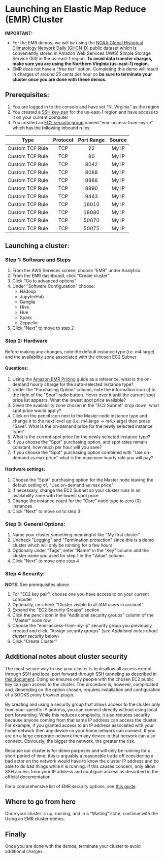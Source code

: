 # Launching an Elastic Map Reduce (EMR) Cluster

**IMPORTANT:** 
*   For the EMR demos, we will be using the [NOAA Global Historical Climatology Network Daily (GHCN-D)](https://registry.opendata.aws/noaa-ghcn/)
public dataset which is conveniently stored in Amazon Web Services (AWS) Simple Storage Service (S3) in the us-east-1 region.  **To avoid data transfer charges, 
make sure you are using the Northern Virginia (us-east-1) region.**
*   EMR does not have a "free tier" option. Completing this demo will result in charges of around 25 cents per hour so 
**be sure to terminate your cluster once you are done with these demos**.

## Prerequisites:

1. You are logged in to the console and have set "N. Virginia" as the region
1. You created a [SSH key-pair](https://docs.aws.amazon.com/AWSEC2/latest/UserGuide/ec2-key-pairs.html) for the us-east-1 
region and have access to it on your current computer
1. You created an [EC2 security group](https://docs.aws.amazon.com/AWSEC2/latest/UserGuide/using-network-security.html) named 
"emr-access-from-my-ip" which has the following inbound rules:

| Type | Protocol | Port Range | Source |
|:---:|:--------:|:----------:|:------:|
| Custom TCP Rule | TCP | 22 | My IP | 
| Custom TCP Rule | TCP | 80 | My IP | 
| Custom TCP Rule | TCP | 8042 | My IP | 
| Custom TCP Rule | TCP | 8088 | My IP | 
| Custom TCP Rule | TCP | 8888 | My IP | 
| Custom TCP Rule | TCP | 8890 | My IP | 
| Custom TCP Rule | TCP | 9443 | My IP | 
| Custom TCP Rule | TCP | 16010 | My IP | 
| Custom TCP Rule | TCP | 18080 | My IP | 
| Custom TCP Rule | TCP | 50070 | My IP | 
| Custom TCP Rule | TCP | 50075 | My IP | 

## Launching a cluster:

### Step 1: Software and Steps

1. From the AWS Services screen, choose "EMR" under Analytics
1. From the EMR dashboard, click "Create cluster"
1. Click "Go to advanced options"
1. Under "Software Configuration" choose:
    * Hadoop
    * JupyterHub
    * Ganglia
    * Hive
    * Hue
    * Spark
    * Zeppelin
1. Click "Next" to move to step 2

### Step 2: Hardware

Before making any changes, note the default instance type (i.e. m4.large) and the availability zone associated with
the chosen EC2 Subnet

#### Questions:
1. Using the [Amazon EMR Pricing](https://aws.amazon.com/emr/pricing/) guide as a reference, what is the on-demand hourly 
charge for the auto-selected instance type?
1. Under the "Purchasing Option" column, note the information icon (i) to the right of the "Spot" radio button. Hover 
over it until the current spot price list appears.  What the lowest spot price available?
1. Given the availability zone chosen in the "EC2 Subnet" drop down, what spot price would apply?
1. Click on the pencil icon next to the Master node instance type and change it to the next level up (i.e. m4.large -> 
m4.xlarge) then press "Save". What is the on-demand price for the newly selected instance type?
1. What is the current spot price for the newly selected instance type?
1. If you choose the "Spot" purchasing option, and spot rates remain constant, how much per hour will you save?
1. If you choose the "Spot" purchasing option combined with "Use on-demand as max price" what is the maximum hourly
rate you will pay?

#### Hardware settings:

1. Choose the "Spot" purchasing option for the Master node leaving the default setting of, "Use on-demand as max price"
1. If necessary, change the EC2 Subnet so your cluster runs in an availability zone with the lowest spot price 
1. Change the instance count for the "Core" node type to zero (0) instances
1. Click "Next" to move on to step 3


### Step 3: General Options:

1. Name your cluster something meaningful like "My first cluster"
1. Uncheck "Logging" and "Termination protection" since this is a demo cluster which will only be running for a few hours
1. Optionally under "Tags", enter "Name" in the "Key" column and the cluster name you used for step 1 in the "Value" column
1. Click "Next" to move onto step 4

### Step 4 Security:

**NOTE:** See prerequisites above

1. For "EC2 key pair", choose one you have access to on your current computer
1. Optionally, un-check "Cluster visible to all IAM users in account"
1. Expand the "EC2 Security Groups" section
1. Click the pencil icon in the "Additional security groups" column of the "Master" node row
1. Choose the "emr-access-from-my-ip" security group you previously created and click, "Assign security groups" (see 
*Additional notes about cluster security* below)
1. Click "Create Cluster"

## Additional notes about cluster security

The most secure way to use your cluster is to disallow all access except through SSH and local port forward through SSH 
tunneling as described in [this document](https://docs.aws.amazon.com/emr/latest/ManagementGuide/emr-web-interfaces.html). 
Doing so ensures only people with the chosen EC2 public key can gain access to the cluster. The procedure
is, however, complicated and, depending on the option chosen, requires installation and configuration of a SOCKS proxy browser plugin.

By creating and using a security group that allows access to the cluster only from your specific IP address, you 
can connect directly without using local port forwarding. While this reduces complexity, it also reduces security because anyone coming from that same 
IP address can access the cluster. For example, if you granted access to an IP address associated with your 
home network then any device on your home network can connect. If you are on a large corporate network then any device
in that network can also connect. Obviously, the bigger the network, the greater the risk.

Because our cluster is for demo purposes and will only be running for a short period of time, this is arguably a 
reasonable trade off considering a bad actor on the network would have to know the cluster IP address and be able to do bad things
while it is running. If this causes concern, only allow SSH access from your IP address and configure access as described 
in the official documentation. 

For a comprehensive list of EMR security options, see [this guide](https://docs.aws.amazon.com/emr/latest/ManagementGuide/emr-security.html).

## Where to go from here

Once your cluster is up, running, and in a "Waiting" state, continue with the Using an EMR cluster demos.

## Finally

Once you are done with the demos, terminate your cluster to avoid additional charges. 

